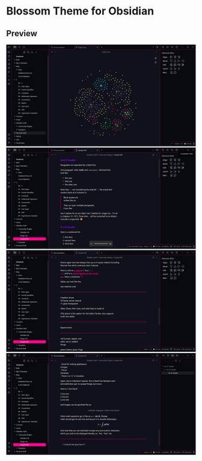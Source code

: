 # Blossom Theme for Obsidian

## Preview

![](./screenshot01.png)
![](./screenshot02.png)
![](./screenshot03.png)
![](./screenshot04.png)
